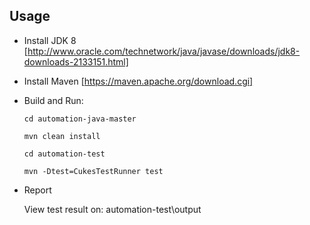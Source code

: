 ## Usage
- Install JDK 8 [http://www.oracle.com/technetwork/java/javase/downloads/jdk8-downloads-2133151.html]
- Install Maven [https://maven.apache.org/download.cgi]

- Build and Run:

    `cd automation-java-master`

    `mvn clean install`
    
    `cd automation-test`
    
    `mvn -Dtest=CukesTestRunner test`
	
- Report

	View test result on: automation-test\output
	
